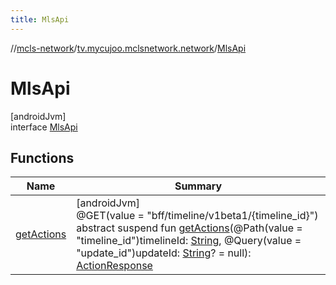 ```yaml
---
title: MlsApi
---
```

//[mcls-network](../../../index.html)/[tv.mycujoo.mclsnetwork.network](../index.html)/[MlsApi](index.html)



# MlsApi



[androidJvm]\
interface [MlsApi](index.html)



## Functions


| Name | Summary |
|---|---|
| [getActions](get-actions.html) | [androidJvm]<br>@GET(value = &quot;bff/timeline/v1beta1/{timeline_id}&quot;)<br>abstract suspend fun [getActions](get-actions.html)(@Path(value = &quot;timeline_id&quot;)timelineId: [String](https://kotlinlang.org/api/latest/jvm/stdlib/kotlin/-string/index.html), @Query(value = &quot;update_id&quot;)updateId: [String](https://kotlinlang.org/api/latest/jvm/stdlib/kotlin/-string/index.html)? = null): [ActionResponse](../../tv.mycujoo.mclsnetwork.data.entity/-action-response/index.html) |

